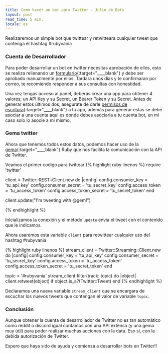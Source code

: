 ```yaml
---
title: Como hacer un bot para Twitter - Julio de Bots
layout: post
read_time: 5 min.
locale: es
---
```


Realizaremos un simple bot que twittear y retwitteara cualquier tweet que contenga el hashtag #rubyvania

### Cuenta de Desarrollador

Para poder desarrollar un bot en twitter necesitas aprobación de ellos, esto se realiza rellenando un [formulario](https://developer.twitter.com/en/apply-for-access){:target="____blank"} y debe ser aprobado manualmente por ellos. Tardara unos dias y te confirmaran por correo, te recomiendo responder a sus consultas con honestidad.

Una vez tengas acceso al panel, deberás crear una app para obtener 4 valores; un API Key y su Secret, un Bearer Token y su Secret.
Antes de generar estos últimos dos, asegurate de darle [permisos de escritura](https://developer.twitter.com/en/docs/basics/apps/guides/app-permissions){:target="____blank"} a tu app, además para generar estas se debe asociar a una cuenta aqui es donde debes asociarla a tu cuenta bot, en mi caso solo lo asocie a mi mismo.

### Gema twitter

Ahora que tenemos todos estos datos, podemos hacer uso de la [gema](https://github.com/sferik/twitter){:target="____blank"} Ruby que nos facilita la comunicación con la API de Twitter.

Veamos el primer codigo para twittear
{% highlight ruby linenos %}
require 'twitter'

client = Twitter::REST::Client.new do |config|
  config.consumer_key        = 'tu_api_key'
  config.consumer_secret     = 'tu_secret_key'
  config.access_token        = 'tu_access_token'
  config.access_token_secret = 'tu_secret_token'
end

client.update("I'm tweeting with @gem!")

{% endhighlight %}

Inicializamos la conexión y el método `update` envia el tweet con el contenido que le indicamos.

Ahora usaremos esta variable `client` para retwittear cualquier uso del hashtag #rubyvania

{% highlight ruby linenos %}
stream_client = Twitter::Streaming::Client.new do |config|
  config.consumer_key        = 'tu_api_key'
  config.consumer_secret     = 'tu_secret_key'
  config.access_token        = 'tu_access_token'
  config.access_token_secret = 'tu_secret_token'
end

topic = '#rubyvania'
stream_client.filter(track: topic) do |object|
  client.retweet(object) if object.is_a?(Twitter::Tweet)
end
{% endhighlight %}

Declaramos una nueva variable `stream_client` que se encargara de escuchar los nuevos tweets que contengan el valor de variable `topic`.

### Conclusión

Aunque obtener la cuenta de desarrollador de Twitter no es tan automático como reddit o discord igual contamos con una API extensa (y una gema muy útil) para poder realizar muchas acciones con la data. Eso si, con la debida autorización de Twitter.

Espero que haya sido de ayuda y comienza a desarrollar bots en Twitter!!
